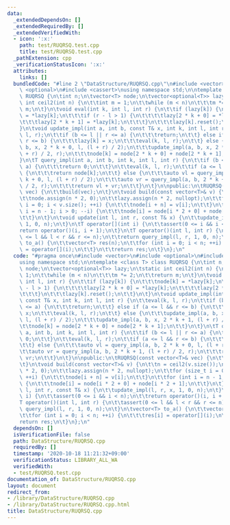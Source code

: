 ```yaml
---
data:
  _extendedDependsOn: []
  _extendedRequiredBy: []
  _extendedVerifiedWith:
  - icon: ':x:'
    path: test/RUQRSQ.test.cpp
    title: test/RUQRSQ.test.cpp
  _pathExtension: cpp
  _verificationStatusIcon: ':x:'
  attributes:
    links: []
  bundledCode: "#line 2 \"DataStructure/RUQRSQ.cpp\"\n#include <vector>\n#include\
    \ <optional>\n#include <cassert>\nusing namespace std;\n\ntemplate <class T> class\
    \ RUQRSQ {\n\tint n;\n\tvector<T> node;\n\tvector<optional<T>> lazy;\n\tstatic\
    \ int ceil2(int n) {\n\t\tint m = 1;\n\t\twhile (m < n)\n\t\t\tm *= 2;\n\t\treturn\
    \ m;\n\t}\n\tvoid eval(int k, int l, int r) {\n\t\tif (lazy[k]) {\n\t\t\tnode[k]\
    \ = *lazy[k];\n\t\t\tif (r - l > 1) {\n\t\t\t\tlazy[2 * k + 0] = *lazy[k];\n\t\
    \t\t\tlazy[2 * k + 1] = *lazy[k];\n\t\t\t}\n\t\t\tlazy[k].reset();\n\t\t}\n\t\
    }\n\tvoid update_impl(int a, int b, const T& x, int k, int l, int r) {\n\t\teval(k,\
    \ l, r);\n\t\tif (b <= l || r <= a) {\n\t\t\treturn;\n\t\t} else if (a <= l &&\
    \ r <= b) {\n\t\t\tlazy[k] = x;\n\t\t\teval(k, l, r);\n\t\t} else {\n\t\t\tupdate_impl(a,\
    \ b, x, 2 * k + 0, l, (l + r) / 2);\n\t\t\tupdate_impl(a, b, x, 2 * k + 1, (l\
    \ + r) / 2, r);\n\t\t\tnode[k] = node[2 * k + 0] + node[2 * k + 1];\n\t\t}\n\t\
    }\n\tT query_impl(int a, int b, int k, int l, int r) {\n\t\tif (b <= l || r <=\
    \ a) {\n\t\t\treturn 0;\n\t\t}\n\t\teval(k, l, r);\n\t\tif (a <= l && r <= b)\
    \ {\n\t\t\treturn node[k];\n\t\t} else {\n\t\t\tauto vl = query_impl(a, b, 2 *\
    \ k + 0, l, (l + r) / 2);\n\t\t\tauto vr = query_impl(a, b, 2 * k + 1, (l + r)\
    \ / 2, r);\n\t\t\treturn vl + vr;\n\t\t}\n\t}\n\npublic:\n\tRUQRSQ(const vector<T>&\
    \ vec) {\n\t\tbuild(vec);\n\t}\n\tvoid build(const vector<T>& v) {\n\t\tn = ceil2(v.size());\n\
    \t\tnode.assign(n * 2, 0);\n\t\tlazy.assign(n * 2, nullopt);\n\t\tfor (size_t\
    \ i = 0; i < v.size(); ++i) {\n\t\t\tnode[i + n] = v[i];\n\t\t}\n\t\tfor (int\
    \ i = n - 1; i > 0; --i) {\n\t\t\tnode[i] = node[i * 2 + 0] + node[i * 2 + 1];\n\
    \t\t}\n\t}\n\tvoid update(int l, int r, const T& x) {\n\t\tupdate_impl(l, r, x,\
    \ 1, 0, n);\n\t}\n\tT operator[](int i) {\n\t\tassert(0 <= i && i < n);\n\t\t\
    return operator()(i, i + 1);\n\t}\n\tT operator()(int l, int r) {\n\t\tassert(0\
    \ <= l && l < r && r <= n);\n\t\treturn query_impl(l, r, 1, 0, n);\n\t}\n\tvector<T>\
    \ to_a() {\n\t\tvector<T> res(n);\n\t\tfor (int i = 0; i < n; ++i) {\n\t\t\tres[i]\
    \ = operator[](i);\n\t\t}\n\t\treturn res;\n\t}\n};\n"
  code: "#pragma once\n#include <vector>\n#include <optional>\n#include <cassert>\n\
    using namespace std;\n\ntemplate <class T> class RUQRSQ {\n\tint n;\n\tvector<T>\
    \ node;\n\tvector<optional<T>> lazy;\n\tstatic int ceil2(int n) {\n\t\tint m =\
    \ 1;\n\t\twhile (m < n)\n\t\t\tm *= 2;\n\t\treturn m;\n\t}\n\tvoid eval(int k,\
    \ int l, int r) {\n\t\tif (lazy[k]) {\n\t\t\tnode[k] = *lazy[k];\n\t\t\tif (r\
    \ - l > 1) {\n\t\t\t\tlazy[2 * k + 0] = *lazy[k];\n\t\t\t\tlazy[2 * k + 1] = *lazy[k];\n\
    \t\t\t}\n\t\t\tlazy[k].reset();\n\t\t}\n\t}\n\tvoid update_impl(int a, int b,\
    \ const T& x, int k, int l, int r) {\n\t\teval(k, l, r);\n\t\tif (b <= l || r\
    \ <= a) {\n\t\t\treturn;\n\t\t} else if (a <= l && r <= b) {\n\t\t\tlazy[k] =\
    \ x;\n\t\t\teval(k, l, r);\n\t\t} else {\n\t\t\tupdate_impl(a, b, x, 2 * k + 0,\
    \ l, (l + r) / 2);\n\t\t\tupdate_impl(a, b, x, 2 * k + 1, (l + r) / 2, r);\n\t\
    \t\tnode[k] = node[2 * k + 0] + node[2 * k + 1];\n\t\t}\n\t}\n\tT query_impl(int\
    \ a, int b, int k, int l, int r) {\n\t\tif (b <= l || r <= a) {\n\t\t\treturn\
    \ 0;\n\t\t}\n\t\teval(k, l, r);\n\t\tif (a <= l && r <= b) {\n\t\t\treturn node[k];\n\
    \t\t} else {\n\t\t\tauto vl = query_impl(a, b, 2 * k + 0, l, (l + r) / 2);\n\t\
    \t\tauto vr = query_impl(a, b, 2 * k + 1, (l + r) / 2, r);\n\t\t\treturn vl +\
    \ vr;\n\t\t}\n\t}\n\npublic:\n\tRUQRSQ(const vector<T>& vec) {\n\t\tbuild(vec);\n\
    \t}\n\tvoid build(const vector<T>& v) {\n\t\tn = ceil2(v.size());\n\t\tnode.assign(n\
    \ * 2, 0);\n\t\tlazy.assign(n * 2, nullopt);\n\t\tfor (size_t i = 0; i < v.size();\
    \ ++i) {\n\t\t\tnode[i + n] = v[i];\n\t\t}\n\t\tfor (int i = n - 1; i > 0; --i)\
    \ {\n\t\t\tnode[i] = node[i * 2 + 0] + node[i * 2 + 1];\n\t\t}\n\t}\n\tvoid update(int\
    \ l, int r, const T& x) {\n\t\tupdate_impl(l, r, x, 1, 0, n);\n\t}\n\tT operator[](int\
    \ i) {\n\t\tassert(0 <= i && i < n);\n\t\treturn operator()(i, i + 1);\n\t}\n\t\
    T operator()(int l, int r) {\n\t\tassert(0 <= l && l < r && r <= n);\n\t\treturn\
    \ query_impl(l, r, 1, 0, n);\n\t}\n\tvector<T> to_a() {\n\t\tvector<T> res(n);\n\
    \t\tfor (int i = 0; i < n; ++i) {\n\t\t\tres[i] = operator[](i);\n\t\t}\n\t\t\
    return res;\n\t}\n};\n"
  dependsOn: []
  isVerificationFile: false
  path: DataStructure/RUQRSQ.cpp
  requiredBy: []
  timestamp: '2020-10-18 11:21:32+09:00'
  verificationStatus: LIBRARY_ALL_WA
  verifiedWith:
  - test/RUQRSQ.test.cpp
documentation_of: DataStructure/RUQRSQ.cpp
layout: document
redirect_from:
- /library/DataStructure/RUQRSQ.cpp
- /library/DataStructure/RUQRSQ.cpp.html
title: DataStructure/RUQRSQ.cpp
---
```

